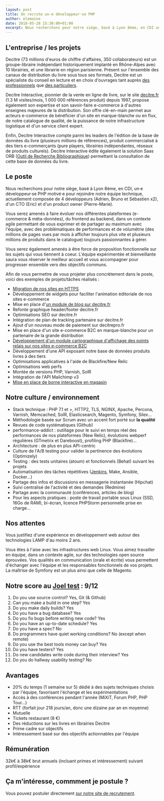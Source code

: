 ```yaml
---
layout: post
title: On recrute un·e développeur·se PHP
author: elemoine
date: 2018-05-28 15:30:00+01:00
excerpt: Nous recherchons pour notre siège, basé à Lyon 8ème, en CDI un·e développeur·se PHP motivé·e pour rejoindre nos équipes techniques
---
```


## L'entreprise / les projets

Decitre (73 millions d'euros de chiffre d'affaires, 350 collaborateurs) est un groupe-libraire 
indépendant historiquement implanté en Rhône-Alpes avec 10 librairies, 
et une librairie en région parisienne. Présent sur l'ensemble des canaux 
de distribution du livre sous tous ses formats, Decitre est un spécialiste 
du conseil en lecture et en choix d'ouvrages tant auprès [des professionnels](https://www.decitrepro.fr/) 
que [des particuliers](https://www.decitre.fr/). 

Decitre Interactive, pionnier de la vente en ligne de livre, sur le site 
[decitre.fr](https://www.decitre.fr/) (1.3 M visites/mois, 
1 000 000 références produit) depuis 1997, propose également 
son expertise et son savoir-faire e-commerce à d'autres enseignes majeures 
de la distribution. Son offre clé-en-main permet aux acteurs e-commerce 
de bénéficier d'un site en marque-blanche ou en flux, de notre catalogue de qualité, 
de la puissance de notre infrastructure logistique et d'un service client expert. 

Enfin, Decitre Interactive compte parmi les leaders de l'édition de la 
base de données du livre (plusieurs millions de références), produit 
commercialisé à des tiers e-commerçants (pure players, librairies 
indépendantes, réseaux de produits culturels). Decitre Interactive édite 
également la solution Saas ORB ([Outil de Recherche Bibliographique](https://www.base-orb.fr/)) 
permettant la consultation de cette base de données du livre.

## Le poste

Nous recherchons pour notre siège, basé à Lyon 8ème, en CDI, un·e développeur·se 
PHP motivé·e pour rejoindre notre équipe technique, actuellement 
composée de 4 développeurs (Adrien, Bruno et Sébastien x2), d'un CTO (Eric) 
et d'un product owner (Pierre-Marie).

Vous serez amenés à faire évoluer nos différentes plateformes (e-commerce 
& méta-données), du frontend au backend, dans un contexte agile permettant 
de vous exprimer et de partager au maximum avec l'équipe, avec des 
problématiques de performances et de volumétrie (des millions de pages vues 
par mois à afficher toujours plus vite et plusieurs millions de produits 
dans le catalogue) toujours passionnantes à gérer.

Vous serez également amenés à être force de proposition fonctionnelle 
sur les sujets qui vous tiennent à coeur.
L'équipe expérimentée et bienveillante saura vous réserver le meilleur 
accueil et vous accompagner pour progresser ensemble vers des objectifs communs.

Afin de vous permettre de vous projeter plus concrètement dans le poste, voici 
des exemples de  projets/tâches réalisés :
* [Migration de nos sites en HTTPS](https://afup.org/talks/2297-on-a-migre-nos-sites-en-full-https)
* Développement de widgets pour faciliter l'animation éditoriale de nos sites e-commerce
* Mise en place d'[un module de blog sur decitre.fr](https://www.decitre.fr/blog)
* Refonte graphique header/footer decitre.fr
* Optimisations SEO sur decitre.fr
* Intégration de plan de tracking partenaire sur decitre.fr
* Ajout d'un nouveau mode de paiement sur decitrepro.fr
* Mise en place d'un site e-commerce B2C en marque-blanche pour un partenaire de la grande distribution
* [Développement d'un module cartographique d'affichage des points relais sur nos sites e-commerce B2C](https://tech.decitre.fr/posts/refonte-choix-points-retraits)
* Développement d'une API exposant notre base de données produits livres à des tiers
* Optimisations applicatives à l'aide de Blackfire/New Relic
* Optimisations web perfs
* Montée de versions PHP, Varnish, SolR
* Intégration de l'API Mailchimp v3
* [Mise en place de borne interactive en magasin](https://tech.decitre.fr/posts/mise-en-place-d-une-borne-magasin)

## Notre culture / environnement

* Stack technique : PHP 7.1 et +, HTTP2, TLS, NGINX, Apache, Percona, Varnish, 
Memcached, SolR, Elasticsearch, Magento, Symfony, Silex...
* Méthodologie basée sur Scrum avec un accent fort porté sur **la qualité**
* Revues de code systématiques (Github)
* performance-addict : outillage pour le suivi en temps réel des performances 
de nos plateformes (New Relic), évolutions webperf régulières (GTmetrix et Dareboost), 
profiling PHP (Blackfire)...
* Architecture : de plus en plus API-centric
* Culture de l'A/B testing pour valider la pertinence des évolutions (Optimizely)
* Testing : des tests unitaires (atoum) et fonctionnels (Behat) suivant les projets
* Automatisation des tâches répétitives ([Jenkins](https://tech.decitre.fr/posts/comment-nous-sommes-passes-aux-pipelines-jenkins), 
Make, Ansible, Docker...)
* Partage des infos et discussions en messagerie instantanée (Hipchat)
* Suivi centralisé de l'activité et des demandes (Redmine)
* Partage avec la communauté (conférences, articles de blog)
* Pour les aspects pratiques : poste de travail portable sous Linux (SSD, 
16Go de RAM), bi-écran, licence PHPStorm personnelle prise en charge...

## Nos attentes

Vous justifiez d'une expérience en développement web autour des 
technologies LAMP d'au moins 2 ans.

Vous êtes à l'aise avec les infrastructures web Linux.
Vous aimez travailler en équipe, dans un contexte agile, sur des 
technologies open source éprouvées.
Vos qualités en communication (orale et écrite) vous permettent 
d'échanger avec l'équipe et les responsables fonctionnels de vos projets.
La maîtrise de Symfony est un plus ainsi que celle de Magento.

## Notre score au [Joel test](https://www.joelonsoftware.com/2000/08/09/the-joel-test-12-steps-to-better-code/) : 9/12

1. Do you use source control? Yes, Git (& Github)
1. Can you make a build in one step? Yes
1. Do you make daily builds? Yes
1. Do you have a bug database? Yes
1. Do you fix bugs before writing new code? Yes
1. Do you have an up-to-date schedule? Yes
1. Do you have a spec? No
1. Do programmers have quiet working conditions? No (except when remote)
1. Do you use the best tools money can buy? Yes
1. Do you have testers? Yes
1. Do new candidates write code during their interview? Yes
1. Do you do hallway usability testing? No

## Avantages

* 20% du temps (1 semaine sur 5) dédié à des sujets techniques choisis par 
l'équipe, favorisant l'échange et les expérimentations
* Accès à des conférences pendant l'année (MiXiT, Forum PHP, PHP Tour...)
* RTT (forfait jour 218 jours/an, donc une dizaine par an en moyenne)
* Mutuelle
* Tickets restaurant (8 €)
* Des réductions sur les livres en librairies Decitre
* Prime cadre sur objectifs
* Intéressement basé sur des objectifs actionnables par l'équipe

## Rémunération

32k€ à 38k€ brut annuels (incluant primes et intéressement) suivant profil/expérience

## Ça m'intéresse, commment je postule ?

Vous pouvez postuler directement [sur notre site de recrutement](http://www.decitre-recrutement.com/nos-offres-d-emploi/cadre/show-241-developpeur-php-h-f.html).
